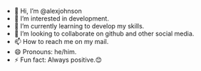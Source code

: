 - 👋 Hi, I’m @alexjohnson
- 👀 I’m interested in development.
- 🌱 I’m currently learning to develop my skills.
- 💞️ I’m looking to collaborate on github and other social media.
- 📫 How to reach me on my mail.
- 😄 Pronouns: he/him.
- ⚡ Fun fact: Always positive.😊

<!---
alexjohnson-hub/alexjohnson-hub is a ✨ special ✨ repository because its `README.md` (this file) appears on your GitHub profile.
You can click the Preview link to take a look at your changes.
--->
